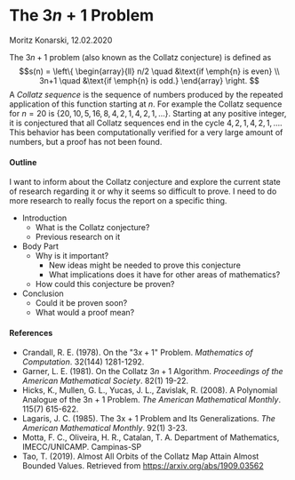 # The $3n+1$ Problem

Moritz Konarski, 12.02.2020          

The $3n+1$ problem (also known as the Collatz conjecture) is defined as 
$$s(n) = \left\{
    \begin{array}{ll}
        n/2  \quad &\text{if \emph{n} is even} \\
        3n+1 \quad &\text{if \emph{n} is odd.}
    \end{array}
\right.
$$
A _Collatz sequence_ is the sequence of numbers produced by the repeated
application of this function starting at $n$. For example the Collatz sequence
for $n=20$ is $\{20,10,5,16,8,4,2,1,4,2,1,\dots\}$. Starting at any positive 
integer, it is conjectured that all Collatz sequences end in the cycle 
$4,2,1,4,2,1,\dots$. This behavior has been computationally verified for a 
very large amount of numbers, but a proof has not been found.

#### Outline

I want to inform about the Collatz conjecture and explore the current state of
research regarding it or why it seems so difficult to prove. I need to do more
research to really focus the report on a specific thing.

- Introduction
    - What is the Collatz conjecture?
    - Previous research on it
- Body Part
    - Why is it important?
        - New ideas might be needed to prove this conjecture
        - What implications does it have for other areas of mathematics?
    - How could this conjecture be proven?
- Conclusion
    - Could it be proven soon?
    - What would a proof mean?

#### References

- Crandall, R. E. (1978). On the "$3x + 1$" Problem. _Mathematics of
Computation_. 32(144) 1281-1292.
- Garner, L. E. (1981). On the Collatz $3n+1$ Algorithm. _Proceedings of the
American Mathematical Society_. 82(1) 19-22.
- Hicks, K., Mullen, G. L., Yucas, J. L., Zavislak, R. (2008). A Polynomial
Analogue of the 3n + 1 Problem. _The American Mathematical Monthly_. 115(7)
615-622.
- Lagaris, J. C. (1985). The 3x + 1 Problem and Its Generalizations. _The
American Mathematical Monthly_. 92(1) 3-23.
- Motta, F. C., Oliveira, H. R., Catalan, T. A. Department of Mathematics,
IMECC/UNICAMP. Campinas-SP
- Tao, T. (2019). Almost All Orbits of the Collatz Map Attain Almost Bounded
Values. Retrieved from https://arxiv.org/abs/1909.03562
